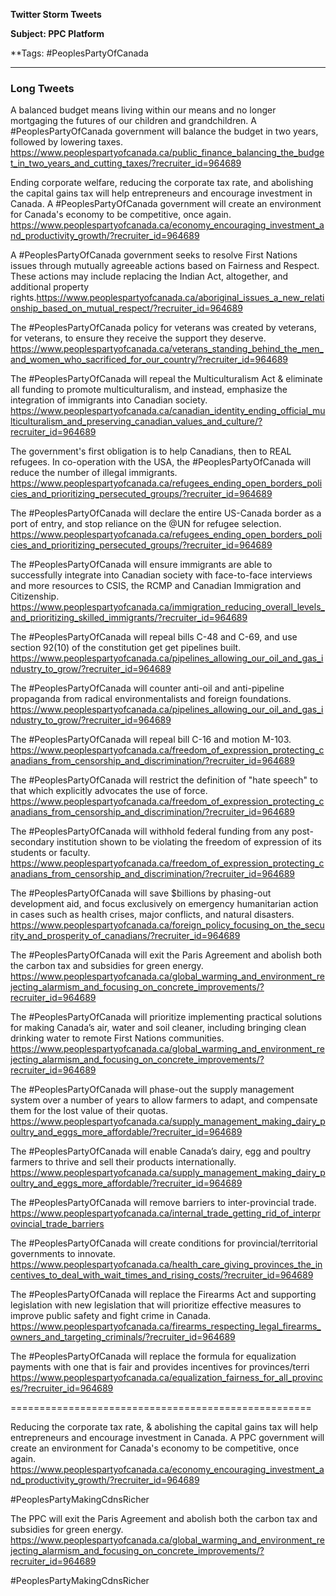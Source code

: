 **Twitter Storm Tweets**

**Subject: PPC Platform**

**Tags: #PeoplesPartyOfCanada

----------

### Long Tweets

A balanced budget means living within our means and no longer mortgaging the futures of our children and grandchildren.  A #PeoplesPartyOfCanada government will balance the budget in two years, followed by lowering taxes.
https://www.peoplespartyofcanada.ca/public_finance_balancing_the_budget_in_two_years_and_cutting_taxes/?recruiter_id=964689


Ending corporate welfare, reducing the corporate tax rate, and abolishing the capital gains tax will help entrepreneurs and encourage investment in Canada.  A #PeoplesPartyOfCanada government will create an environment for Canada's economy to be competitive, once again.
https://www.peoplespartyofcanada.ca/economy_encouraging_investment_and_productivity_growth/?recruiter_id=964689


A #PeoplesPartyOfCanada government seeks to resolve First Nations issues through mutually agreeable actions based on Fairness and Respect.  These actions may include replacing the Indian Act, altogether, and additional property rights.https://www.peoplespartyofcanada.ca/aboriginal_issues_a_new_relationship_based_on_mutual_respect/?recruiter_id=964689


The #PeoplesPartyOfCanada policy for veterans was created by veterans, for veterans, to ensure they receive the support they deserve.
https://www.peoplespartyofcanada.ca/veterans_standing_behind_the_men_and_women_who_sacrificed_for_our_country/?recruiter_id=964689


The #PeoplesPartyOfCanada will repeal the Multiculturalism Act & eliminate all funding to promote multiculturalism, and instead, emphasize the integration of immigrants into Canadian society.
https://www.peoplespartyofcanada.ca/canadian_identity_ending_official_multiculturalism_and_preserving_canadian_values_and_culture/?recruiter_id=964689


The government's first obligation is to help Canadians, then to REAL refugees. In co-operation with the USA, the #PeoplesPartyOfCanada will reduce the number of illegal immigrants.
https://www.peoplespartyofcanada.ca/refugees_ending_open_borders_policies_and_prioritizing_persecuted_groups/?recruiter_id=964689


The #PeoplesPartyOfCanada will declare the entire US-Canada border as a port of entry, and stop reliance on the @UN for refugee selection.
https://www.peoplespartyofcanada.ca/refugees_ending_open_borders_policies_and_prioritizing_persecuted_groups/?recruiter_id=964689


The #PeoplesPartyOfCanada will ensure immigrants are able to successfully integrate into Canadian society with face-to-face interviews and more resources to CSIS, the RCMP and Canadian Immigration and Citizenship.
https://www.peoplespartyofcanada.ca/immigration_reducing_overall_levels_and_prioritizing_skilled_immigrants/?recruiter_id=964689


The #PeoplesPartyOfCanada will repeal bills C-48 and C-69, and use section 92(10) of the constitution get get pipelines built.
https://www.peoplespartyofcanada.ca/pipelines_allowing_our_oil_and_gas_industry_to_grow/?recruiter_id=964689


The #PeoplesPartyOfCanada will counter anti-oil and anti-pipeline propaganda from radical environmentalists and foreign foundations.
https://www.peoplespartyofcanada.ca/pipelines_allowing_our_oil_and_gas_industry_to_grow/?recruiter_id=964689


The #PeoplesPartyOfCanada will repeal bill C-16 and motion M-103.
https://www.peoplespartyofcanada.ca/freedom_of_expression_protecting_canadians_from_censorship_and_discrimination/?recruiter_id=964689


The #PeoplesPartyOfCanada will restrict the definition of "hate speech" to that which explicitly advocates the use of force.
https://www.peoplespartyofcanada.ca/freedom_of_expression_protecting_canadians_from_censorship_and_discrimination/?recruiter_id=964689


The #PeoplesPartyOfCanada will withhold federal funding from any post-secondary institution shown to be violating the freedom of expression of its students or faculty.
https://www.peoplespartyofcanada.ca/freedom_of_expression_protecting_canadians_from_censorship_and_discrimination/?recruiter_id=964689



The #PeoplesPartyOfCanada will save $billions by phasing-out development aid, and focus exclusively on emergency humanitarian action in cases such as health crises, major conflicts, and natural disasters.
https://www.peoplespartyofcanada.ca/foreign_policy_focusing_on_the_security_and_prosperity_of_canadians/?recruiter_id=964689


The #PeoplesPartyOfCanada will exit the Paris Agreement and abolish both the carbon tax and subsidies for green energy.
https://www.peoplespartyofcanada.ca/global_warming_and_environment_rejecting_alarmism_and_focusing_on_concrete_improvements/?recruiter_id=964689



The #PeoplesPartyOfCanada will prioritize implementing practical solutions for making Canada’s air, water and soil cleaner, including bringing clean drinking water to remote First Nations communities.
https://www.peoplespartyofcanada.ca/global_warming_and_environment_rejecting_alarmism_and_focusing_on_concrete_improvements/?recruiter_id=964689



The #PeoplesPartyOfCanada will phase-out the supply management system over a number of years to allow farmers to adapt, and compensate them for the lost value of their quotas.
https://www.peoplespartyofcanada.ca/supply_management_making_dairy_poultry_and_eggs_more_affordable/?recruiter_id=964689


The #PeoplesPartyOfCanada will enable Canada’s dairy, egg and poultry farmers to thrive and sell their products internationally.
https://www.peoplespartyofcanada.ca/supply_management_making_dairy_poultry_and_eggs_more_affordable/?recruiter_id=964689


The #PeoplesPartyOfCanada will remove barriers to inter-provincial trade.
https://www.peoplespartyofcanada.ca/internal_trade_getting_rid_of_interprovincial_trade_barriers


The #PeoplesPartyOfCanada will create conditions for provincial/territorial governments to innovate.
https://www.peoplespartyofcanada.ca/health_care_giving_provinces_the_incentives_to_deal_with_wait_times_and_rising_costs/?recruiter_id=964689


The #PeoplesPartyOfCanada will replace the Firearms Act and supporting legislation with new legislation that will prioritize effective measures to improve public safety and fight crime in Canada.
https://www.peoplespartyofcanada.ca/firearms_respecting_legal_firearms_owners_and_targeting_criminals/?recruiter_id=964689


The #PeoplesPartyOfCanada will replace the formula for equalization payments with one that is fair and provides incentives for provinces/terri
https://www.peoplespartyofcanada.ca/equalization_fairness_for_all_provinces/?recruiter_id=964689


====================================================


Reducing the corporate tax rate, & abolishing the capital gains tax will help entrepreneurs and encourage investment in Canada.  A PPC government will create an environment for Canada's economy to be competitive, once again.
https://www.peoplespartyofcanada.ca/economy_encouraging_investment_and_productivity_growth/?recruiter_id=964689

#PeoplesPartyMakingCdnsRicher 



The PPC will exit the Paris Agreement and abolish both the carbon tax and subsidies for green energy.
https://www.peoplespartyofcanada.ca/global_warming_and_environment_rejecting_alarmism_and_focusing_on_concrete_improvements/?recruiter_id=964689

#PeoplesPartyMakingCdnsRicher 
















